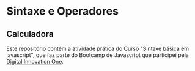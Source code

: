 # Sintaxe e Operadores

## Calculadora 

Este repositório contém a atividade prática do Curso "Sintaxe básica em javascript", que faz parte do Bootcamp de Javascript que participei pela [Digital Innovation One](https://digitalinnovation.one/).

